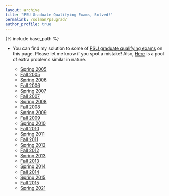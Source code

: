 ```yaml
---
layout: archive
title: "PSU Graduate Qualifying Exams, Solved!"
permalink: /solman/psugrad/
author_profile: true
---
```


{% include base_path %}

* You can find my solution to some of [PSU graduate qualifying exams](https://science.psu.edu/physics/graduate/qualifying-exams) on this page. Please let me know if you spot a mistake! Also, [Here](https://kooroshsadri.github.io/files/solman/extraquals.pdf) is a pool of extra problems similar in nature.

    * [Spring 2005](https://kooroshsadri.github.io/files/solman/psugrad/05S.pdf)
    * [Fall 2005](https://kooroshsadri.github.io/files/solman/psugrad/05F.pdf)
    * [Spring 2006](https://kooroshsadri.github.io/files/solman/psugrad/06S.pdf)
    * [Fall 2006](https://kooroshsadri.github.io/files/solman/psugrad/06F.pdf)
    * [Spring 2007](https://kooroshsadri.github.io/files/solman/psugrad/07S.pdf)
    * [Fall 2007](https://kooroshsadri.github.io/files/solman/psugrad/07F.pdf)
    * [Spring 2008](https://kooroshsadri.github.io/files/solman/psugrad/08S.pdf)
    * [Fall 2008](https://kooroshsadri.github.io/files/solman/psugrad/08F.pdf)
    * [Spring 2009](https://kooroshsadri.github.io/files/solman/psugrad/09S.pdf)
    * [Fall 2009](https://kooroshsadri.github.io/files/solman/psugrad/09F.pdf)
    * [Spring 2010](https://kooroshsadri.github.io/files/solman/psugrad/10S.pdf)
    * [Fall 2010](https://kooroshsadri.github.io/files/solman/psugrad/10F.pdf)
    * [Spring 2011](https://kooroshsadri.github.io/files/solman/psugrad/11S.pdf)
    * [Fall 2011](https://kooroshsadri.github.io/files/solman/psugrad/11F.pdf)
    * [Spring 2012](https://kooroshsadri.github.io/files/solman/psugrad/12S.pdf)
    * [Fall 2012](https://kooroshsadri.github.io/files/solman/psugrad/12F.pdf)
    * [Spring 2013](https://kooroshsadri.github.io/files/solman/psugrad/13S.pdf)
    * [Fall 2013](https://kooroshsadri.github.io/files/solman/psugrad/13F.pdf)
    * [Spring 2014](https://kooroshsadri.github.io/files/solman/psugrad/14S.pdf)
    * [Fall 2014](https://kooroshsadri.github.io/files/solman/psugrad/14F.pdf)
    * [Spring 2015](https://kooroshsadri.github.io/files/solman/psugrad/15S.pdf)
    * [Fall 2015](https://kooroshsadri.github.io/files/solman/psugrad/15F.pdf)
    <!--
    * [Spring 2016](https://kooroshsadri.github.io/files/solman/psugrad/16S.pdf)
    * [Fall 2016](https://kooroshsadri.github.io/files/solman/psugrad/16F.pdf)
    * [Spring 2017](https://kooroshsadri.github.io/files/solman/psugrad/17S.pdf)
    * [Fall 2017](https://kooroshsadri.github.io/files/solman/psugrad/17F.pdf)
    * [Spring 2018](https://kooroshsadri.github.io/files/solman/psugrad/18S.pdf)
    * [Fall 2018](https://kooroshsadri.github.io/files/solman/psugrad/18F.pdf)
    * [Spring 2019](https://kooroshsadri.github.io/files/solman/psugrad/19S.pdf)
    * [Fall 2019](https://kooroshsadri.github.io/files/solman/psugrad/19F.pdf)
    * [Spring 2020](https://kooroshsadri.github.io/files/solman/psugrad/20S.pdf)
    * [Fall 2020](https://kooroshsadri.github.io/files/solman/psugrad/20F.pdf)
    -->
    * [Spring 2021](https://kooroshsadri.github.io/files/solman/psugrad/21S.pdf)